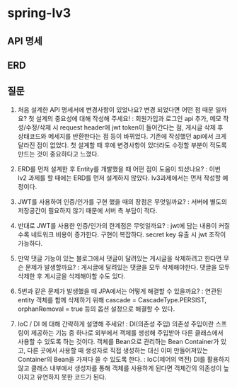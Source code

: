 # spring-lv3
## API 명세

## ERD

## 질문
1. 처음 설계한 API 명세서에 변경사항이 있었나요? 
변경 되었다면 어떤 점 때문 일까요? 첫 설계의 중요성에 대해 작성해 주세요!
 : 회원가입과 로그인 api 추가, 메모 작성/수정/삭제 시 request header에 jwt token이 들어간다는 점, 게시글 삭제 후 상태코드와 메세지를 반환한다는 점 등이 바뀌었다.
기존에 작성했던 api에서 크게 달라진 점이 없었다. 첫 설계할 때 후에 변경사항이 있더라도 수정할 부분이 적도록 만드는 것이 중요하다고 느꼈다.
 
2. ERD를 먼저 설계한 후 Entity를 개발했을 때 어떤 점이 도움이 되셨나요?
 : 이번 lv2 과제를 할 때에는 ERD를 먼저 설계하지 않았다. lv3과제에서는 먼저 작성할 예정이다.

3. JWT를 사용하여 인증/인가를 구현 했을 때의 장점은 무엇일까요?
 : 서버에 별도의 저장공간이 필요하지 않기 때문에 서버 측 부담이 적다.

4. 반대로 JWT를 사용한 인증/인가의 한계점은 무엇일까요?
 : jwt에 담는 내용이 커질수록 네트워크 비용이 증가한다. 구현이 복잡하다. secret key 유출 시 jwt 조작이 가능하다.

5. 만약 댓글 기능이 있는 블로그에서 댓글이 달려있는 게시글을 삭제하려고 한다면 무슨 문제가 발생할까요? 
 : 게시글에 달려있는 댓글을 모두 삭제해야한다. 댓글을 모두 삭제한 후 게시글을 삭제해야할 수도 있다.

6. 5번과 같은 문제가 발생했을 때 JPA에서는 어떻게 해결할 수 있을까요?
 : 연관된 entity 객체를 함께 삭제하기 위해 cascade = CascadeType.PERSIST, orphanRemoval = true 등의 옵션 설정으로 해결할 수 있다.

7. IoC / DI 에 대해 간략하게 설명해 주세요!
 : DI(의존성 주입) 
의존성 주입이란 스프링이 제공하는 기능 중 하나로 외부에서 객체를 생성해 주입받아 다른 클래스에서 사용할 수 있도록 하는 것이다. 객체를 Bean으로 관리하는 Bean Container가 있고, 다른 곳에서 사용할 때 생성자로 직접 생성하는 대신 이미 만들어져있는 Container의 Bean을 가져다 쓸 수 있도록 한다.
 : IoC(제어의 역전)
DI를 활용하지 않고 클래스 내부에서 생성자를 통해 객체를 사용하게 된다면 객체간의 의존성이 높아지고 유연하지 못한 코드가 된다.
